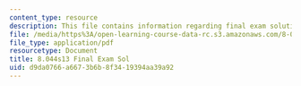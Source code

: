```yaml
---
content_type: resource
description: This file contains information regarding final exam solution.
file: /media/https%3A/open-learning-course-data-rc.s3.amazonaws.com/8-044-statistical-physics-i-spring-2013/d9da0766a6673b6b8f3419394aa39a92_MIT8_044S13_Final_s.pdf
file_type: application/pdf
resourcetype: Document
title: 8.044s13 Final Exam Sol
uid: d9da0766-a667-3b6b-8f34-19394aa39a92
---
```

